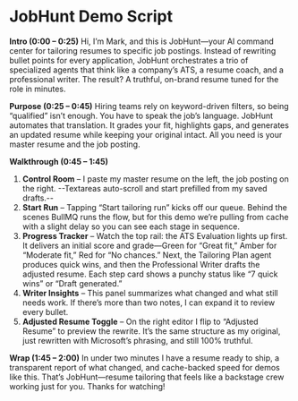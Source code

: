 # JobHunt Demo Script

**Intro (0:00 – 0:25)**
Hi, I’m Mark, and this is JobHunt—your AI command center for tailoring resumes to specific job postings. Instead of rewriting bullet points for every application, JobHunt orchestrates a trio of specialized agents that think like a company’s ATS, a resume coach, and a professional writer. The result? A truthful, on-brand resume tuned for the role in minutes.

**Purpose (0:25 – 0:45)**
Hiring teams rely on keyword-driven filters, so being “qualified” isn’t enough. You have to speak the job’s language. JobHunt automates that translation. It grades your fit, highlights gaps, and generates an updated resume while keeping your original intact. All you need is your master resume and the job posting.

**Walkthrough (0:45 – 1:45)**

1. **Control Room** – I paste my master resume on the left, the job posting on the right. --Textareas auto-scroll and start prefilled from my saved drafts.--
2. **Start Run** – Tapping “Start tailoring run” kicks off our queue. Behind the scenes BullMQ runs the flow, but for this demo we’re pulling from cache with a slight delay so you can see each stage in sequence.
3. **Progress Tracker** – Watch the top rail: the ATS Evaluation lights up first. It delivers an initial score and grade—Green for “Great fit,” Amber for “Moderate fit,” Red for “No chances.” Next, the Tailoring Plan agent produces quick wins, and then the Professional Writer drafts the adjusted resume. Each step card shows a punchy status like “7 quick wins” or “Draft generated.”
4. **Writer Insights** – This panel summarizes what changed and what still needs work. If there’s more than two notes, I can expand it to review every bullet.
5. **Adjusted Resume Toggle** – On the right editor I flip to “Adjusted Resume” to preview the rewrite. It’s the same structure as my original, just rewritten with Microsoft’s phrasing, and still 100% truthful.

**Wrap (1:45 – 2:00)**
In under two minutes I have a resume ready to ship, a transparent report of what changed, and cache-backed speed for demos like this. That’s JobHunt—resume tailoring that feels like a backstage crew working just for you. Thanks for watching!

